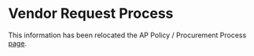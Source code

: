 # Vendor Request Process

This information has been relocated the AP Policy / Procurement Process [page](https://handbook.sourcegraph.com/departments/finance/process/ap/).
